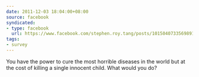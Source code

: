 ```yaml
---
date: 2011-12-03 18:04:00+08:00
source: facebook
syndicated:
- type: facebook
  url: https://www.facebook.com/stephen.roy.tang/posts/10150407335698912
tags:
- survey
---
```


You have the power to cure the most horrible diseases in the world but at the cost of killing a single innocent child. What would you do?